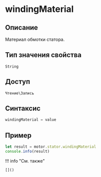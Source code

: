 # windingMaterial

## Описание
Материал обмотки статора.

## Тип значения свойства
`String`

## Доступ
`Чтение\Запись`

## Синтаксис
```javascript
windingMaterial = value
```

## Пример
```javascript linenums="1"
let result = motor.stator.windingMaterial
console.info(result)
```

!!! info "См. также"

    []()

